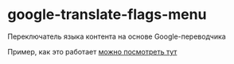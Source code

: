 # google-translate-flags-menu

Переключатель языка контента на основе Google-переводчика

Пример, как это работает [можно посмотреть тут](https://webmayak.github.io/google-translate-flags-menu/index.html)

